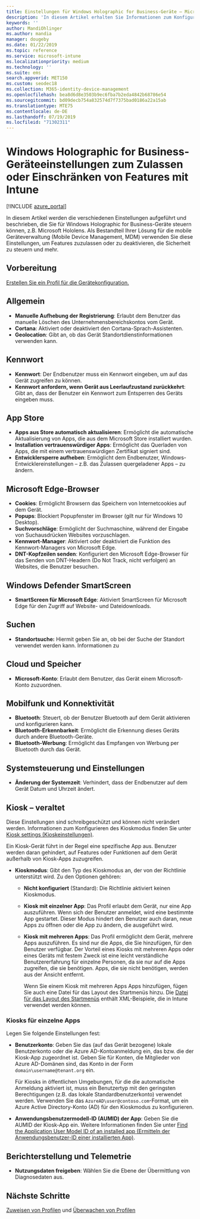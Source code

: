 ```yaml
---
title: Einstellungen für Windows Holographic for Business-Geräte – Microsoft Intune – Azure | Microsoft-Dokumentation
description: 'In diesem Artikel erhalten Sie Informationen zum Konfigurieren von Einstellungen zur Geräteeinschränkung in Microsoft Intune für Windows Holographic for Business. Die folgenden Aspekte werden behandelt: Aufhebung einer Registrierung, Geolocation, Kennwörter, Installieren von Apps aus dem App Store, Cookies und Pop-up-Menüs in Microsoft Edge, Windows Defender, Suchen, Cloud und Speicher, Bluetooth-Verbindungen, Systemzeit und Benutzerdaten in Azure.'
keywords: ''
author: MandiOhlinger
ms.author: mandia
manager: dougeby
ms.date: 01/22/2019
ms.topic: reference
ms.service: microsoft-intune
ms.localizationpriority: medium
ms.technology: ''
ms.suite: ems
search.appverid: MET150
ms.custom: seodec18
ms.collection: M365-identity-device-management
ms.openlocfilehash: bea8d6d8e3503b9ec6fba7b2eda4842b68786e54
ms.sourcegitcommit: bd09decb754a832574d7f7375bad0186a22a15ab
ms.translationtype: MTE75
ms.contentlocale: de-DE
ms.lasthandoff: 07/19/2019
ms.locfileid: "71302311"
---
```

# <a name="windows-holographic-for-business-device-settings-to-allow-or-restrict-features-using-intune"></a>Windows Holographic for Business-Geräteeinstellungen zum Zulassen oder Einschränken von Features mit Intune

[!INCLUDE [azure_portal](./includes/azure_portal.md)]

In diesem Artikel werden die verschiedenen Einstellungen aufgeführt und beschrieben, die Sie für Windows Holographic for Business-Geräte steuern können, z.B. Microsoft Hololens. Als Bestandteil Ihrer Lösung für die mobile Geräteverwaltung (Mobile Device Management, MDM) verwenden Sie diese Einstellungen, um Features zuzulassen oder zu deaktivieren, die Sicherheit zu steuern und mehr.

## <a name="before-you-begin"></a>Vorbereitung

[Erstellen Sie ein Profil für die Gerätekonfiguration.](device-restrictions-configure.md#create-the-profile)

## <a name="general"></a>Allgemein

- **Manuelle Aufhebung der Registrierung**: Erlaubt dem Benutzer das manuelle Löschen des Unternehmensbereichskontos vom Gerät.
- **Cortana**: Aktiviert oder deaktiviert den Cortana-Sprach-Assistenten.
- **Geolocation**: Gibt an, ob das Gerät Standortdienstinformationen verwenden kann.

## <a name="password"></a>Kennwort

- **Kennwort**: Der Endbenutzer muss ein Kennwort eingeben, um auf das Gerät zugreifen zu können.
- **Kennwort anfordern, wenn Gerät aus Leerlaufzustand zurückkehrt**: Gibt an, dass der Benutzer ein Kennwort zum Entsperren des Geräts eingeben muss.

## <a name="app-store"></a>App Store

- **Apps aus Store automatisch aktualisieren**: Ermöglicht die automatische Aktualisierung von Apps, die aus dem Microsoft Store installiert wurden.
- **Installation vertrauenswürdiger Apps**: Ermöglicht das Querladen von Apps, die mit einem vertrauenswürdigen Zertifikat signiert sind.
- **Entwicklersperre aufheben**: Ermöglicht dem Endbenutzer, Windows-Entwicklereinstellungen – z.B. das Zulassen quergeladener Apps – zu ändern.

## <a name="microsoft-edge-browser"></a>Microsoft Edge-Browser

- **Cookies**: Ermöglicht Browsern das Speichern von Internetcookies auf dem Gerät.
- **Popups**: Blockiert Popupfenster im Browser (gilt nur für Windows 10 Desktop).
- **Suchvorschläge**: Ermöglicht der Suchmaschine, während der Eingabe von Suchausdrücken Websites vorzuschlagen.
- **Kennwort-Manager**: Aktiviert oder deaktiviert die Funktion des Kennwort-Managers von Microsoft Edge.
- **DNT-Kopfzeilen senden**: Konfiguriert den Microsoft Edge-Browser für das Senden von DNT-Headern (Do Not Track, nicht verfolgen) an Websites, die Benutzer besuchen.

## <a name="windows-defender-smart-screen"></a>Windows Defender SmartScreen

- **SmartScreen für Microsoft Edge**: Aktiviert SmartScreen für Microsoft Edge für den Zugriff auf Website- und Dateidownloads.

## <a name="search"></a>Suchen

- **Standortsuche:** Hiermit geben Sie an, ob bei der Suche der Standort verwendet werden kann. Informationen zu

## <a name="cloud-and-storage"></a>Cloud und Speicher

- **Microsoft-Konto**: Erlaubt dem Benutzer, das Gerät einem Microsoft-Konto zuzuordnen.

## <a name="cellular-and-connectivity"></a>Mobilfunk und Konnektivität

- **Bluetooth**: Steuert, ob der Benutzer Bluetooth auf dem Gerät aktivieren und konfigurieren kann.
- **Bluetooth-Erkennbarkeit**: Ermöglicht die Erkennung dieses Geräts durch andere Bluetooth-Geräte.
- **Bluetooth-Werbung**: Ermöglicht das Empfangen von Werbung per Bluetooth durch das Gerät.

## <a name="control-panel-and-settings"></a>Systemsteuerung und Einstellungen

- **Änderung der Systemzeit**: Verhindert, dass der Endbenutzer auf dem Gerät Datum und Uhrzeit ändert.

## <a name="kiosk---obsolete"></a>Kiosk – veraltet

Diese Einstellungen sind schreibgeschützt und können nicht verändert werden. Informationen zum Konfigurieren des Kioskmodus finden Sie unter [Kiosk settings (Kioskeinstellungen)](kiosk-settings-holographic.md).

Ein Kiosk-Gerät führt in der Regel eine spezifische App aus. Benutzer werden daran gehindert, auf Features oder Funktionen auf dem Gerät außerhalb von Kiosk-Apps zuzugreifen.

- **Kioskmodus**: Gibt den Typ des Kioskmodus an, der von der Richtlinie unterstützt wird. Zu den Optionen gehören:

  - **Nicht konfiguriert** (Standard): Die Richtlinie aktiviert keinen Kioskmodus. 
  - **Kiosk mit einzelner App**: Das Profil erlaubt dem Gerät, nur eine App auszuführen. Wenn sich der Benutzer anmeldet, wird eine bestimmte App gestartet. Dieser Modus hindert den Benutzer auch daran, neue Apps zu öffnen oder die App zu ändern, die ausgeführt wird.
  - **Kiosk mit mehreren Apps**: Das Profil ermöglicht dem Gerät, mehrere Apps auszuführen. Es sind nur die Apps, die Sie hinzufügen, für den Benutzer verfügbar. Der Vorteil eines Kiosks mit mehreren Apps oder eines Geräts mit festem Zweck ist eine leicht verständliche Benutzererfahrung für einzelne Personen, da sie nur auf die Apps zugreifen, die sie benötigen. Apps, die sie nicht benötigen, werden aus der Ansicht entfernt. 
  
    Wenn Sie einem Kiosk mit mehreren Apps Apps hinzufügen, fügen Sie auch eine Datei für das Layout des Startmenüs hinzu. Die [Datei für das Layout des Startmenüs](/hololens/hololens-kiosk#start-layout-file-for-mdm-intune-and-others) enthält XML-Beispiele, die in Intune verwendet werden können. 

### <a name="single-app-kiosks"></a>Kiosks für einzelne Apps

Legen Sie folgende Einstellungen fest:

- **Benutzerkonto**: Geben Sie das (auf das Gerät bezogene) lokale Benutzerkonto oder die Azure AD-Kontoanmeldung ein, das bzw. die der Kiosk-App zugeordnet ist. Geben Sie für Konten, die Mitglieder von Azure AD-Domänen sind, das Konto in der Form `domain\username@tenant.org` ein. 

    Für Kiosks in öffentlichen Umgebungen, für die die automatische Anmeldung aktiviert ist, muss ein Benutzertyp mit den geringsten Berechtigungen (z.B. das lokale Standardbenutzerkonto) verwendet werden. Verwenden Sie das `AzureAD\user@contoso.com`-Format, um ein Azure Active Directory-Konto (AD) für den Kioskmodus zu konfigurieren.

- **Anwendungsbenutzermodell-ID (AUMID) der App**: Geben Sie die AUMID der Kiosk-App ein. Weitere Informationen finden Sie unter [Find the Application User Model ID of an installed app (Ermitteln der Anwendungsbenutzer-ID einer installierten App)](https://docs.microsoft.com/windows-hardware/customize/enterprise/find-the-application-user-model-id-of-an-installed-app).

## <a name="reporting-and-telemetry"></a>Berichterstellung und Telemetrie

- **Nutzungsdaten freigeben**: Wählen Sie die Ebene der Übermittlung von Diagnosedaten aus.

## <a name="next-steps"></a>Nächste Schritte

[Zuweisen von Profilen](device-profile-assign.md) und [Überwachen von Profilen](device-profile-monitor.md)
